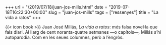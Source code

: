 +++
url = "/2019/07/18/juan-jos-mills.html"
date = "2019-07-18T16:22:30+00:00"
slug = "juan-jos-mills"
tags = ["ressenyes"]
title = "La vida a ratos"
+++

{{< icon book >}} Juan José Millás, *La vida a ratos*: més falsa novel·la que fals diari. Al llarg de cent noranta-quatre setmanes —o capítols—, Millás s’hi autoparodia. Com en les seues columnes, però a l’engròs.
